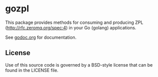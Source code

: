 # gozpl

This package provides methods for consuming and producing ZPL (http://rfc.zeromq.org/spec:4) in your Go (golang) applications.

See [godoc.org](http://godoc.org/github.com/jtacoma/gozpl) for documentation.

## License

Use of this source code is governed by a BSD-style license that can be found in the LICENSE file.
